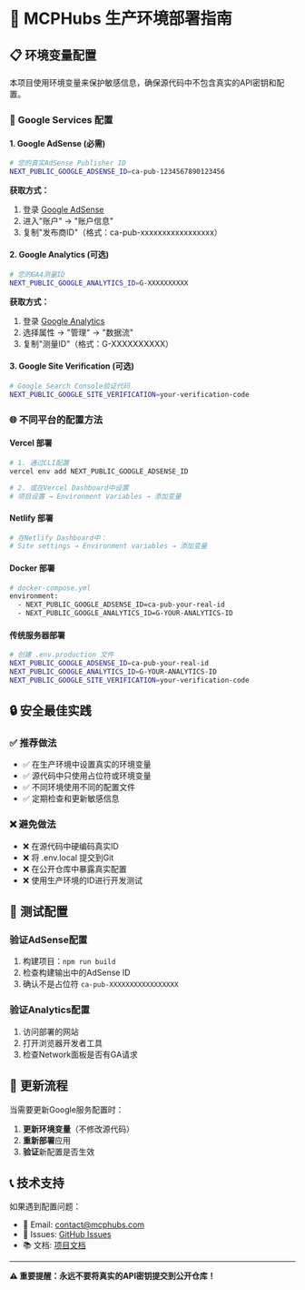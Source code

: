 # 🚀 MCPHubs 生产环境部署指南

## 📋 **环境变量配置**

本项目使用环境变量来保护敏感信息，确保源代码中不包含真实的API密钥和配置。

### 🔐 **Google Services 配置**

#### **1. Google AdSense (必需)**
```bash
# 您的真实AdSense Publisher ID
NEXT_PUBLIC_GOOGLE_ADSENSE_ID=ca-pub-1234567890123456
```

**获取方式：**
1. 登录 [Google AdSense](https://www.google.com/adsense/)
2. 进入"账户" → "账户信息"
3. 复制"发布商ID"（格式：ca-pub-xxxxxxxxxxxxxxxxx）

#### **2. Google Analytics (可选)**
```bash
# 您的GA4测量ID
NEXT_PUBLIC_GOOGLE_ANALYTICS_ID=G-XXXXXXXXXX
```

**获取方式：**
1. 登录 [Google Analytics](https://analytics.google.com/)
2. 选择属性 → "管理" → "数据流"
3. 复制"测量ID"（格式：G-XXXXXXXXXX）

#### **3. Google Site Verification (可选)**
```bash
# Google Search Console验证代码
NEXT_PUBLIC_GOOGLE_SITE_VERIFICATION=your-verification-code
```

### 🌐 **不同平台的配置方法**

#### **Vercel 部署**
```bash
# 1. 通过CLI配置
vercel env add NEXT_PUBLIC_GOOGLE_ADSENSE_ID

# 2. 或在Vercel Dashboard中设置
# 项目设置 → Environment Variables → 添加变量
```

#### **Netlify 部署**
```bash
# 在Netlify Dashboard中：
# Site settings → Environment variables → 添加变量
```

#### **Docker 部署**
```bash
# docker-compose.yml
environment:
  - NEXT_PUBLIC_GOOGLE_ADSENSE_ID=ca-pub-your-real-id
  - NEXT_PUBLIC_GOOGLE_ANALYTICS_ID=G-YOUR-ANALYTICS-ID
```

#### **传统服务器部署**
```bash
# 创建 .env.production 文件
NEXT_PUBLIC_GOOGLE_ADSENSE_ID=ca-pub-your-real-id
NEXT_PUBLIC_GOOGLE_ANALYTICS_ID=G-YOUR-ANALYTICS-ID
NEXT_PUBLIC_GOOGLE_SITE_VERIFICATION=your-verification-code
```

## 🔒 **安全最佳实践**

### ✅ **推荐做法**
- ✅ 在生产环境中设置真实的环境变量
- ✅ 源代码中只使用占位符或环境变量
- ✅ 不同环境使用不同的配置文件
- ✅ 定期检查和更新敏感信息

### ❌ **避免做法**
- ❌ 在源代码中硬编码真实ID
- ❌ 将 .env.local 提交到Git
- ❌ 在公开仓库中暴露真实配置
- ❌ 使用生产环境的ID进行开发测试

## 🧪 **测试配置**

### **验证AdSense配置**
1. 构建项目：`npm run build`
2. 检查构建输出中的AdSense ID
3. 确认不是占位符 `ca-pub-XXXXXXXXXXXXXXXXX`

### **验证Analytics配置**
1. 访问部署的网站
2. 打开浏览器开发者工具
3. 检查Network面板是否有GA请求

## 🔄 **更新流程**

当需要更新Google服务配置时：

1. **更新环境变量**（不修改源代码）
2. **重新部署**应用
3. **验证**新配置是否生效

## 📞 **技术支持**

如果遇到配置问题：
- 📧 Email: contact@mcphubs.com
- 🐛 Issues: [GitHub Issues](https://github.com/your-repo/issues)
- 📚 文档: [项目文档](https://github.com/your-repo/docs)

---

**⚠️ 重要提醒：永远不要将真实的API密钥提交到公开仓库！** 